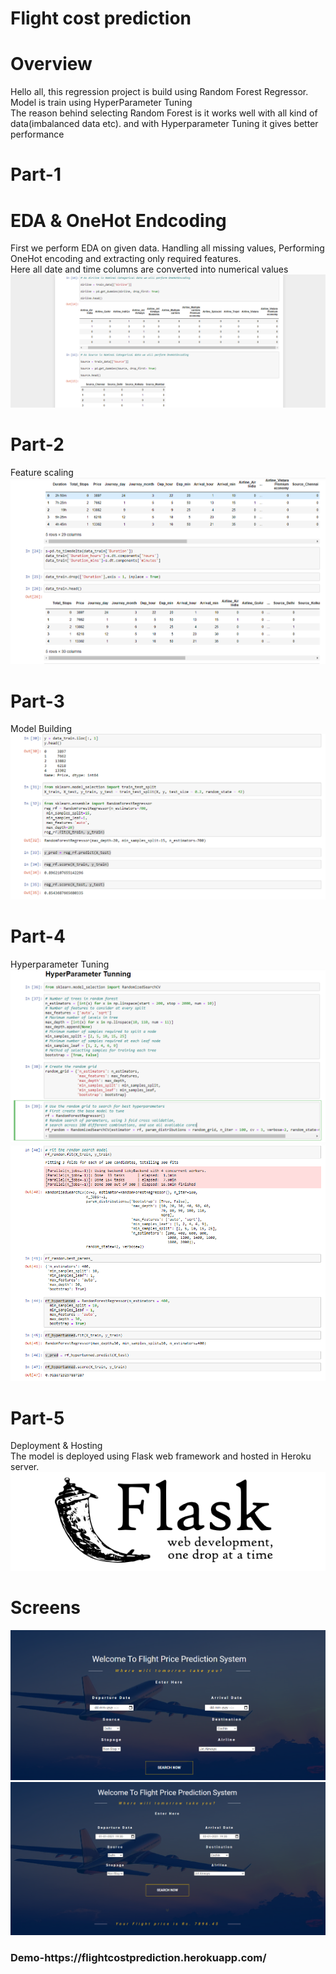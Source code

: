 # Flight cost prediction

# Overview
Hello all, this regression project is build using Random Forest Regressor. </br>
Model is train using HyperParameter Tuning</br>
The reason behind selecting Random Forest is it works well with all kind of data(imbalanced data etc). and with Hyperparameter Tuning it gives better performance

# Part-1
# EDA & OneHot Endcoding
First we perform EDA on given data. Handling all missing values, Performing OneHot encoding and extracting only required features.</br>
Here all date and time columns are converted into numerical values
<img src="OneHot.PNG" alt="">

# Part-2
Feature scaling 
<img src="DateTime.PNG" alt="">

# Part-3
Model Building
<img src="Model.PNG" alt="">

# Part-4
Hyperparameter Tuning
<img src="Hyperparameter.PNG" alt="">
<img src="BestParameter.PNG" alt="">

# Part-5
Deployment & Hosting</br>
The model is deployed using Flask web framework and hosted in Heroku server.
<img src="Flask.PNG" alt="">

# Screens
<img src="Screen1.PNG" alt="">
<img src="Screen2.PNG" alt="">

<h3>Demo-https://flightcostprediction.herokuapp.com/</h3>
